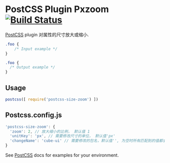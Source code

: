 # PostCSS Plugin Pxzoom [![Build Status][ci-img]][ci]

[PostCSS] plugin 对属性的尺寸放大或缩小.

[PostCSS]: https://github.com/postcss/postcss
[ci-img]:  https://travis-ci.org/JianWeiZh/postcss-plugin-pxzoom.svg
[ci]:      https://travis-ci.org/JianWeiZh/postcss-plugin-pxzoom

```css
.foo {
    /* Input example */
}
```

```css
.foo {
  /* Output example */
}
```

## Usage

```js
postcss([ require('postcss-size-zoom') ])
```

## Postcss.config.js

```js
'postcss-size-zoom': {
  'zoom': 2, // 放大缩小的比例， 默认值 1
  'unitKey': 'px', // 需要修改尺寸的单位， 默认值'px'
  'changeName': 'cube-ui' // 需要修改的包名，默认值'', 为空时所有匹配到的值都会更改
}
```

See [PostCSS] docs for examples for your environment.
